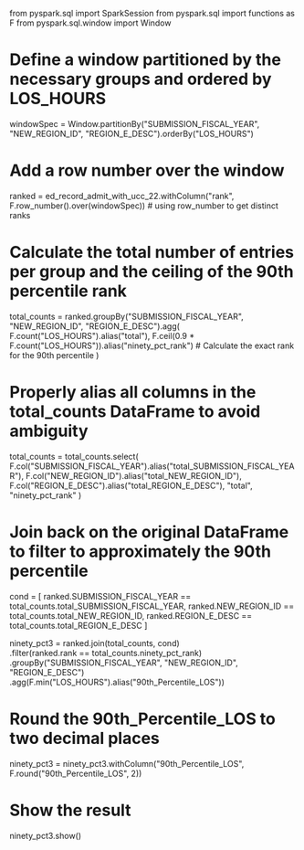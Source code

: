 from pyspark.sql import SparkSession
from pyspark.sql import functions as F
from pyspark.sql.window import Window

# Define a window partitioned by the necessary groups and ordered by LOS_HOURS
windowSpec = Window.partitionBy("SUBMISSION_FISCAL_YEAR", "NEW_REGION_ID", "REGION_E_DESC").orderBy("LOS_HOURS")

# Add a row number over the window
ranked = ed_record_admit_with_ucc_22.withColumn("rank", F.row_number().over(windowSpec))  # using row_number to get distinct ranks

# Calculate the total number of entries per group and the ceiling of the 90th percentile rank
total_counts = ranked.groupBy("SUBMISSION_FISCAL_YEAR", "NEW_REGION_ID", "REGION_E_DESC").agg(
    F.count("LOS_HOURS").alias("total"),
    F.ceil(0.9 * F.count("LOS_HOURS")).alias("ninety_pct_rank")  # Calculate the exact rank for the 90th percentile
)

# Properly alias all columns in the total_counts DataFrame to avoid ambiguity
total_counts = total_counts.select(
    F.col("SUBMISSION_FISCAL_YEAR").alias("total_SUBMISSION_FISCAL_YEAR"),
    F.col("NEW_REGION_ID").alias("total_NEW_REGION_ID"),
    F.col("REGION_E_DESC").alias("total_REGION_E_DESC"),
    "total",
    "ninety_pct_rank"
)

# Join back on the original DataFrame to filter to approximately the 90th percentile
cond = [
    ranked.SUBMISSION_FISCAL_YEAR == total_counts.total_SUBMISSION_FISCAL_YEAR,
    ranked.NEW_REGION_ID == total_counts.total_NEW_REGION_ID,
    ranked.REGION_E_DESC == total_counts.total_REGION_E_DESC
]

ninety_pct3 = ranked.join(total_counts, cond)\
    .filter(ranked.rank == total_counts.ninety_pct_rank)\
    .groupBy("SUBMISSION_FISCAL_YEAR", "NEW_REGION_ID", "REGION_E_DESC")\
    .agg(F.min("LOS_HOURS").alias("90th_Percentile_LOS"))

# Round the 90th_Percentile_LOS to two decimal places
ninety_pct3 = ninety_pct3.withColumn("90th_Percentile_LOS", F.round("90th_Percentile_LOS", 2))

# Show the result
ninety_pct3.show()
